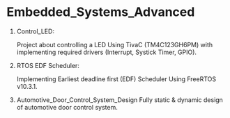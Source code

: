 # Embedded_Systems_Advanced
1. Control_LED:

    Project about controlling a LED Using TivaC (TM4C123GH6PM) with implementing required drivers (Interrupt, Systick Timer, GPIO).


2. RTOS EDF Scheduler:

    Implementing Earliest deadline first (EDF) Scheduler Using FreeRTOS v10.3.1.
    
3. Automotive_Door_Control_System_Design
   Fully static & dynamic design of automotive door control system.
